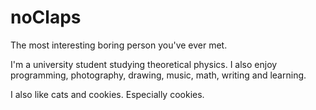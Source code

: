 # noClaps

The most interesting boring person you've ever met.

I'm a university student studying theoretical physics. I also enjoy programming, photography, drawing, music, math, writing and learning.

I also like cats and cookies. Especially cookies.
